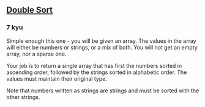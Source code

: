 <h2><a href=https://www.codewars.com/kata/57cc79ec484cf991c900018d/train/javascript target="_blank">Double Sort</a></h2><h3>7 kyu</h3><p>Simple enough this one - you will be given an array. The values in the array will either be numbers or strings, or a mix of both. You will not get an empty array, nor a sparse one.</p><p>Your job is to return a single array that has first the numbers sorted in ascending order, followed by the strings sorted in alphabetic order. The values must maintain their original type. </p><p>Note that numbers written as strings are strings and must be sorted with the other strings.</p>
